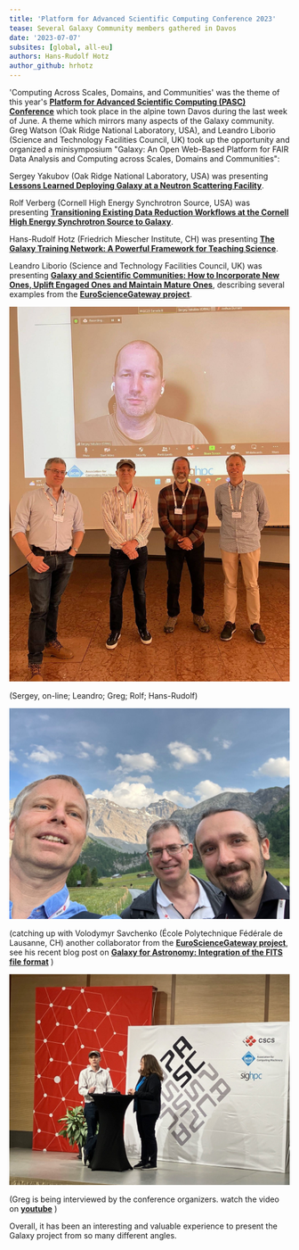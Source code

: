 ```yaml
---
title: 'Platform for Advanced Scientific Computing Conference 2023'
tease: Several Galaxy Community members gathered in Davos
date: '2023-07-07'
subsites: [global, all-eu]
authors: Hans-Rudolf Hotz
author_github: hrhotz
---
```


'Computing Across Scales, Domains, and Communities' was the theme of this year's [**Platform for Advanced Scientific Computing (PASC) Conference**](https://pasc23.pasc-conference.org/) which took place in the alpine town Davos during the last week of June. A theme which mirrors many aspects of the Galaxy community. Greg Watson (Oak Ridge National Laboratory, USA), and Leandro Liborio (Science and Technology Facilities Council, UK) took up the opportunity and organized a minisymposium "Galaxy: An Open Web-Based Platform for FAIR Data Analysis and Computing across Scales, Domains and Communities": 

Sergey Yakubov (Oak Ridge National Laboratory, USA) was presenting [**Lessons Learned Deploying Galaxy at a Neutron Scattering Facility**](https://pasc23.pasc-conference.org/presentation/?id=msa158&sess=sess169).

Rolf Verberg (Cornell High Energy Synchrotron Source, USA) was presenting [**Transitioning Existing Data Reduction Workflows at the Cornell High Energy Synchrotron Source to Galaxy**](https://pasc23.pasc-conference.org/presentation/?id=msa221&sess=sess169).

Hans-Rudolf Hotz (Friedrich Miescher Institute, CH) was presenting [**The Galaxy Training Network: A Powerful Framework for Teaching Science**](https://pasc23.pasc-conference.org/presentation/?id=msa165&sess=sess169).

Leandro Liborio (Science and Technology Facilities Council, UK) was presenting [**Galaxy and Scientific Communities: How to Incorporate New Ones, Uplift Engaged Ones and Maintain Mature Ones**](https://pasc23.pasc-conference.org/presentation/?id=msa156&sess=sess169), describing several examples from the [**EuroScienceGateway project**](https://galaxyproject.org/projects/esg/).

![workshop presenters](./IMG_0701.jpg)
 
(Sergey, on-line; Leandro; Greg; Rolf; Hans-Rudolf)  

![conference dinner](./IMG_0685.jpg)
 
(catching up with Volodymyr Savchenko (École Polytechnique Fédérale de Lausanne, CH) another collaborator from the [**EuroScienceGateway project**](https://galaxyproject.org/projects/esg/), see his recent blog post on 
[**Galaxy for Astronomy: Integration of the FITS file format**](https://galaxyproject.org/news/2023-06-20-esg-wp5-astronomy-fits/) )

 ![Greg interview](./IMG_0704.jpg)

(Greg is being interviewed by the conference organizers. watch the video on [**youtube**](https://www.youtube.com/watch?v=oJBDPzcxxiA) )

Overall, it has been an interesting and valuable experience to present the Galaxy project from so many different angles.
